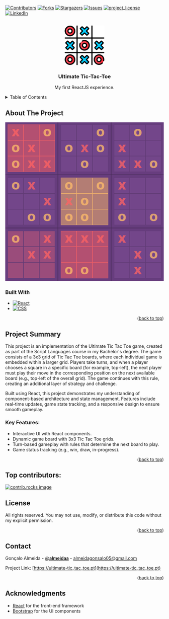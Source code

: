 <a id="readme-top"></a>

[![Contributors][contributors-shield]][contributors-url]
[![Forks][forks-shield]][forks-url]
[![Stargazers][stars-shield]][stars-url]
[![Issues][issues-shield]][issues-url]
[![project_license][license-shield]][license-url]
[![LinkedIn][linkedin-shield]][linkedin-url]



<!-- PROJECT LOGO -->
<br />
<div align="center">
  <a href="https://github.com/GAlmeida150815/ultimate-tic_tac_toe">
    <img src="images_readme/logo.png" alt="Logo" width="126" height="126">
  </a>

<h3 align="center">Ultimate Tic-Tac-Toe</h3>

  <p align="center">
    My first ReactJS experience.
    <!--<br />
    <a href="https://github.com/GAlmeida150815/ultimate-tic_tac_toe"><strong>Explore the docs »</strong></a>
    <br />
    <br />
    <a href="https://github.com/GAlmeida150815/ultimate-tic_tac_toe">View Demo</a>
    &middot;
    <a href="https://github.com/GAlmeida150815/ultimate-tic_tac_toe/issues/new?labels=bug&template=bug-report---.md">Report Bug</a>
    &middot;
    <a href="https://github.com/GAlmeida150815/ultimate-tic_tac_toe/issues/new?labels=enhancement&template=feature-request---.md">Request Feature</a>-->
  </p>
</div>



<!-- TABLE OF CONTENTS -->
<details>
  <summary>Table of Contents</summary>
  <ol>
    <li>
      <a href="#about-the-project">About The Project</a>
      <ul>
        <li><a href="#built-with">Built With</a></li>
        <li><a href="#project-summary">Project Summary</a></li>
        <li><a href="#live-demo">Live Demo</a></li>
        <li><a href="#disclaimer">Disclaimer</a></li>
      </ul>
    </li>
    <li><a href="#license">License</a></li>
    <li><a href="#contact">Contact</a></li>
  </ol>
</details>



<!-- ABOUT THE PROJECT -->
## About The Project

[![Screenshot][project-screenshot]](https://github.com/GAlmeida150815/ultimate-tic_tac_toe)

### Built With

* [![React][React.js]][React-url]
* [![CSS][CSS.com]][CSS-url]

<p align="right">(<a href="#readme-top">back to top</a>)</p>



<!-- Project Summary -->
## Project Summary

This project is an implementation of the Ultimate Tic Tac Toe game, created as part of the Script Languages course in my Bachelor's degree. The game consists of a 3x3 grid of Tic Tac Toe boards, where each individual game is embedded within a larger grid. Players take turns, and when a player chooses a square in a specific board (for example, top-left), the next player must play their move in the corresponding position on the next available board (e.g., top-left of the overall grid). The game continues with this rule, creating an additional layer of strategy and challenge.

Built using React, this project demonstrates my understanding of component-based architecture and state management. Features include real-time updates, game state tracking, and a responsive design to ensure smooth gameplay.

### Key Features:
<ul>
  <li>Interactive UI with React components.</li>
  <li>Dynamic game board with 3x3 Tic Tac Toe grids.</li>
  <li>Turn-based gameplay with rules that determine the next board to play.</li>
  <li>Game status tracking (e.g., win, draw, in-progress).</li>
</ul>

<p align="right">(<a href="#readme-top">back to top</a>)</p>

<!-- CONTRIBUTING -->
## Top contributors:

<a href="https://github.com/GAlmeida150815/ultimate-tic_tac_toe/graphs/contributors">
  <img src="https://contrib.rocks/image?repo=GAlmeida150815/ultimate-tic_tac_toe" alt="contrib.rocks image" />
</a>

<!-- LICENSE -->
## License

All rights reserved. You may not use, modify, or distribute this code without my explicit permission.

<p align="right">(<a href="#readme-top">back to top</a>)</p>



<!-- CONTACT -->
## Contact

Gonçalo Almeida - [@__almeidaa__](https://twitter.com/__almeidaa__) - almeidagonsalo05@gmail.com

Project Link: [https://ultimate-tic_tac_toe.pt](https://ultimate-tic_tac_toe.pt)

<p align="right">(<a href="#readme-top">back to top</a>)</p>

<!-- ACKNOWLEDGMENTS -->
## Acknowledgments
- [React](https://reactjs.org/) for the front-end framework
- [Bootstrap](https://getbootstrap.com/) for the UI components


<!-- MARKDOWN LINKS & IMAGES -->
<!-- https://www.markdownguide.org/basic-syntax/#reference-style-links -->
[contributors-shield]: https://img.shields.io/github/contributors/GAlmeida150815/ultimate-tic_tac_toe.svg?style=for-the-badge
[contributors-url]: https://github.com/GAlmeida150815/ultimate-tic_tac_toe/graphs/contributors
[forks-shield]: https://img.shields.io/github/forks/GAlmeida150815/ultimate-tic_tac_toe.svg?style=for-the-badge
[forks-url]: https://github.com/GAlmeida150815/ultimate-tic_tac_toe/network/members
[stars-shield]: https://img.shields.io/github/stars/GAlmeida150815/ultimate-tic_tac_toe.svg?style=for-the-badge
[stars-url]: https://github.com/GAlmeida150815/ultimate-tic_tac_toe/stargazers
[issues-shield]: https://img.shields.io/github/issues/GAlmeida150815/ultimate-tic_tac_toe.svg?style=for-the-badge
[issues-url]: https://github.com/GAlmeida150815/ultimate-tic_tac_toe/issues
[license-shield]: https://img.shields.io/github/license/GAlmeida150815/ultimate-tic_tac_toe.svg?style=for-the-badge
[license-url]: https://github.com/GAlmeida150815/ultimate-tic_tac_toe/blob/master/LICENSE.txt
[linkedin-shield]: https://img.shields.io/badge/-LinkedIn-black.svg?style=for-the-badge&logo=linkedin&colorB=555
[linkedin-url]: https://linkedin.com/in/goncaloafalmeida

[project-screenshot]: images_readme/screenshot.png

<!-- React -->
[React.js]: https://img.shields.io/badge/React-20232A?style=for-the-badge&logo=react&logoColor=61DAFB
[React-url]: https://reactjs.org/
<!-- CSS -->
[CSS.com]: https://img.shields.io/badge/CSS-20232A?style=for-the-badge&logo=css&logoColor=%23663399
[CSS-url]: https://www.w3schools.com/css/